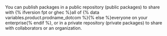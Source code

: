 You can publish packages in a public repository (public packages) to share with {% ifversion fpt or ghec %}all of {% data variables.product.prodname_dotcom %}{% else %}everyone on your enterprise{% endif %}, or in a private repository (private packages) to share with collaborators or an organization.
